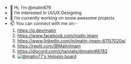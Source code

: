 - 👋 Hi, I’m @matin676
- 👀 I’m interested in UI/UX Designing
- 🌱 I’m currently working on some awesome projects
- 📫 You can connect with me on:-					  														
 	 1. https://g.dev/matin							
	 2. https://www.facebook.com/matin.imam  
	 3. https://www.linkedin.com/in/matin-imam-61157020a/  
	 4. https://replit.com/@MatinImam
	 5. https://discord.com/channels/@matin#8782
	 6. [![@matin77's Holopin board](https://holopin.io/api/user/board?user=matin77)](https://holopin.io/@matin77)
              
             
<!---
matin676/matin676 is a ✨ special ✨ repository because its `README.md` (this file) appears on your GitHub profile.
You can click the Preview link to take a look at your changes.
--->
